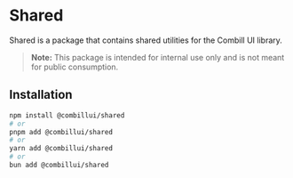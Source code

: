 # Shared

Shared is a package that contains shared utilities for the Combill UI library.

> **Note:** This package is intended for internal use only and is not meant for public consumption.

## Installation

```bash
npm install @combillui/shared
# or
pnpm add @combillui/shared
# or
yarn add @combillui/shared
# or
bun add @combillui/shared
```

